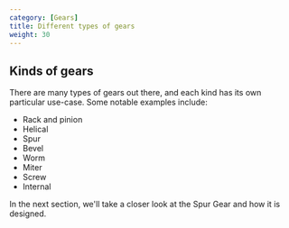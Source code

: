 ```yaml
---
category: [Gears]
title: Different types of gears
weight: 30
---
```


## Kinds of gears

There are many types of gears out there, and each kind has its own particular use-case. Some notable examples include:

-   Rack and pinion
-   Helical
-   Spur
-   Bevel
-   Worm
-   Miter
-   Screw
-   Internal

In the next section, we'll take a closer look at the Spur Gear and how it is designed.
